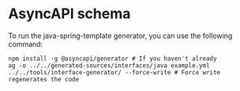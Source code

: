 # AsyncAPI schema

To run the java-spring-template generator, you can use the following command:
```
npm install -g @asyncapi/generator # If you haven't already
ag -o ../../generated-sources/interfaces/java example.yml ../../tools/interface-generator/ --force-write # Force write regenerates the code
```
